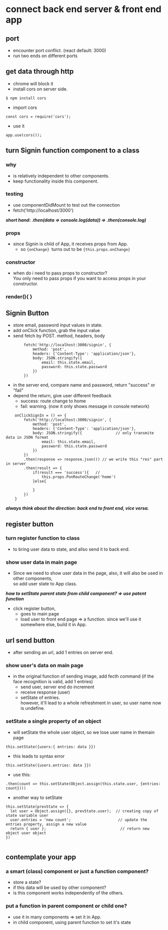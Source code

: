 # connect back end server & front end app

## port
- encounter port conflict. (react default: 3000)
- run two ends on different ports

## get data through http
- chrome will block it
- install cors on server side.
```
$ npm install cors
```
- import cors
```
const cors = require('cors');
```
- use it
```
app.use(cors());
```

## turn Signin function component to a class
### why
- is relatively independent to other components.
- keep functionality inside this component.

### testing

- use componentDidMount to test out the connection
- fetch('http://localhost/3000')

***short hand:
.then(data => console.log(data))
=> 
.then(console.log)***

### props
- since Signin is child of App, it receives props from App.
  - so ```{onChange} ```turns out to be ```{this.props.onChange}```
  
### constructor
- when do i need to pass props to constructor?   
You only need to pass props if you want to access props in your constructor.

### render(){ }


## Signin Button
- store email, password input values in state.
- add onClick function, grab the input value
- send fetch by POST. method, headers, body
```
        fetch('http://localhost:3000/signin', {
            method: 'post', 
            headers: {'Content-Type': 'application/json'},
            body: JSON.stringify({
                email: this.state.email,
                password: this.state.password
            })
        })
```
- in the server end, compare name and password, return "success" or "fail"
- depend the return, give user different feedback
  - success: route change to home
  - fail: warning. (now it only shows message in console network)
```
    onClickSignIn = () => {
        fetch('http://localhost:3000/signin', {
            method: 'post', 
            headers: {'Content-Type': 'application/json'},
            body: JSON.stringify({               // only transmite data in JSON format
                email: this.state.email,
                password: this.state.password
            })
        })
        .then(response => response.json()) // we write this "res" part in server
        .then(result => {
            if(result === 'success'){   //
                this.props.PonRouteChange('home')
            }else{
                
            }
        })
    }
```
***always think about the direction: back end to front end, vice versa.***

## register button

### turn register function to class
- to bring user data to state, and allso send it to back end.

### show user data in main page 
- Since we need to show user data in the page, also, it will also be used in other components,    
so add user state to App class.

***how to setState parent state from child component? => use patent function***

- click register button,
  - goes to main page
  - load user to front end page => a function. since we'll use it somewhere else, build it in App.
  

## url send button
- after sending an url, add 1 entries on server end.

### show user's data on main page
- in the original function of sending image, add fecth command (if the face recognition is valid, add 1 entries)
  - send user, server end do increment
  - receive response (user)
  - setState of entries.    
  however, it'll lead to a whole refreshment in user, so user name now is undefine.
  
### setState a single property of an object

- will setState the whole user object, so we lose user name in themain page
```
this.setState({users:{ entries: data }})
```
- this leads to syntax error
```
this.setState({users.entries: data }})
```
- use this:
```
.then(count => this.setState(Object.assign(this.state.user, {entries: count}))) 
```
- another way to setState
```
this.setState(prevState => {
  let user = Object.assign({}, prevState.user);  // creating copy of state variable user
  user.entries = 'new count';                     // update the entries property, assign a new value                 
  return { user };                                 // return new object user object
})
  
```

## contemplate your app

### a smart (class) component or just a function component?
- store a state?
- if this data will be used by other component?
- is this component works independently of the others. 

### put a function in parent component or child one?
- use it in many components => set it in App.
- in child component, using parent function to set it's state 







